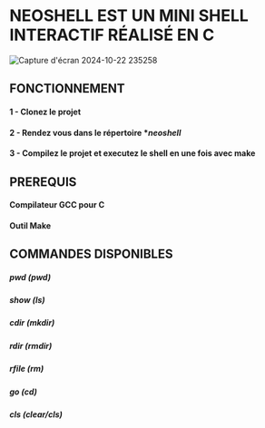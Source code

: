# **NEOSHELL EST UN MINI SHELL INTERACTIF RÉALISÉ EN C**
![Capture d'écran 2024-10-22 235258](https://github.com/user-attachments/assets/ce539599-46bf-4dc6-9e59-563a9fb572ec)


## FONCTIONNEMENT 
#### 1 - Clonez le projet 
#### 2 - Rendez vous dans le répertoire **neoshell*
#### 3 - Compilez le projet et executez le shell en une fois avec **make**


## PREREQUIS
#### **Compilateur GCC pour C**
#### **Outil Make**


## COMMANDES DISPONIBLES
##### *pwd*  (pwd)
##### *show* (ls)
##### *cdir* (mkdir)
##### *rdir* (rmdir)
##### *rfile* (rm)
##### *go* (cd)
##### *cls* (clear/cls)
